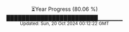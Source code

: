 <p align="center">
⏳Year Progress (80.06 %)<br>
████████████████████████▁▁▁▁▁▁ <br>
<sub>Updated: Sun, 20 Oct 2024 00:12:22 GMT</sub>
</p>

